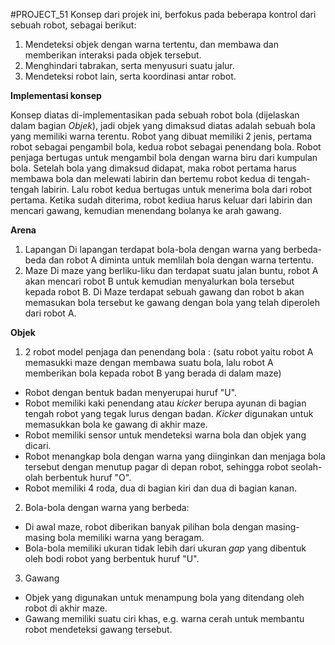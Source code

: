 #PROJECT_51
Konsep dari projek ini, berfokus pada beberapa kontrol dari sebuah robot, sebagai berikut:
1. Mendeteksi objek dengan warna tertentu, dan membawa dan memberikan interaksi pada objek tersebut.
2. Menghindari tabrakan, serta menyusuri suatu jalur.
3. Mendeteksi robot lain, serta koordinasi antar robot.


**Implementasi konsep**

Konsep diatas di-implementasikan pada sebuah robot bola (dijelaskan dalam bagian *Objek*), jadi objek yang dimaksud diatas adalah sebuah bola yang memiliki warna terentu.
Robot yang dibuat memiliki 2 jenis, pertama robot sebagai pengambil bola, kedua robot sebagai penendang bola. Robot penjaga bertugas untuk mengambil bola dengan warna biru dari kumpulan bola.
Setelah bola yang dimaksud didapat, maka robot pertama harus membawa bola dan melewati labirin dan bertemu robot kedua di tengah-tengah labirin. Lalu robot kedua bertugas untuk menerima bola dari robot pertama.
Ketika sudah diterima, robot kediua harus keluar dari labirin dan mencari gawang, kemudian menendang bolanya ke arah gawang.


**Arena**

1. Lapangan
Di lapangan terdapat bola-bola dengan warna yang berbeda-beda dan robot A diminta untuk memlilah bola dengan warna tertentu.
2. Maze 
Di maze yang berliku-liku dan terdapat suatu jalan buntu, robot A akan mencari robot B untuk kemudian menyalurkan bola tersebut kepada robot B. Di Maze terdapat sebuah gawang dan robot b akan memasukan bola tersebut ke gawang dengan bola yang telah diperoleh dari robot A.


**Objek**

1. 2 robot model penjaga dan penendang bola : (satu robot yaitu robot A memasukki maze dengan membawa suatu bola, lalu robot A memberikan bola kepada robot B yang berada di dalam maze)
*  Robot dengan bentuk badan menyerupai huruf "U". 
*  Robot memiliki kaki penendang atau *kicker* berupa ayunan di bagian tengah robot yang tegak lurus dengan badan. *Kicker* digunakan untuk memasukkan bola ke gawang di akhir maze.
*  Robot memiliki sensor untuk mendeteksi warna bola dan objek yang dicari.
*  Robot menangkap bola dengan warna yang diinginkan dan menjaga bola tersebut dengan menutup pagar di depan robot, sehingga robot seolah-olah berbentuk huruf "O".
*  Robot memiliki 4 roda, dua di bagian kiri dan dua di bagian kanan.


2. Bola-bola dengan warna yang berbeda:
*  Di awal maze, robot diberikan banyak pilihan bola dengan masing-masing bola memiliki warna yang beragam.
*  Bola-bola memiliki ukuran tidak lebih dari ukuran *gap* yang dibentuk oleh bodi robot yang berbentuk huruf "U".

3. Gawang
*  Objek yang digunakan untuk menampung bola yang ditendang oleh robot di akhir maze.
*  Gawang memiliki suatu ciri khas, e.g. warna cerah untuk membantu robot mendeteksi gawang tersebut.

